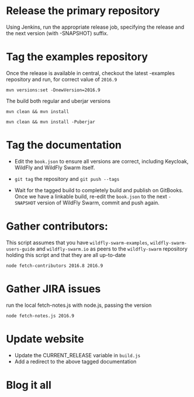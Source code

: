 # Release the primary repository

Using Jenkins, run the appropriate release job, specifying 
the release and the next version (with -SNAPSHOT) suffix.

# Tag the examples repository

Once the release is available in central, checkout the
latest -examples repository and run, for correct value
of `2016.9`

    mvn versions:set -DnewVersion=2016.9

The build both regular and uberjar versions

    mvn clean && mvn install 

    mvn clean && mvn install -Puberjar

# Tag the documentation

* Edit the `book.json` to ensure all versions are correct,
including Keycloak, WildFly and WildFly Swarm itself.

* `git tag` the repository and `git push --tags`

* Wait for the tagged build to completely build and publish
on GitBooks.  Once we have a linkable build, re-edit
the `book.json` to the next `-SNAPSHOT` version of
WildFly Swarm, commit and push again.

# Gather contributors:

This script assumes that you have `wildfly-swarm-examples`,
`wildfly-swarm-users-guide` and `wildfly-swarm.io` as peers
to the `wildfly-swarm` repository holding this script and that
they are all up-to-date

    node fetch-contributors 2016.8 2016.9

# Gather JIRA issues

run the local fetch-notes.js with node.js, passing the version

    node fetch-notes.js 2016.9

# Update website

* Update the CURRENT_RELEASE variable in `build.js`
* Add a redirect to the above tagged documentation

# Blog it all


